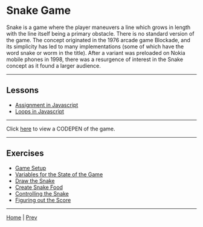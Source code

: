 # Snake Game

Snake is a game where the player maneuvers a line which grows in length with the line itself being a primary obstacle. There is no standard version of the game. The concept originated in the 1976 arcade game Blockade, and its simplicity has led to many implementations (some of which have the word snake or worm in the title). After a variant was preloaded on Nokia mobile phones in 1998, there was a resurgence of interest in the Snake concept as it found a larger audience.

---

## Lessons

- [Assignment in Javascript](assignment)
- [Loops in Javascript](loops)

---

Click [here](http://codepen.io/rcrosby/pen/vyBZJX) to view a CODEPEN of the game.

---

## Exercises ##

- [Game Setup](1)
- [Variables for the State of the Game](2)
- [Draw the Snake](3)
- [Create Snake Food](4)
- [Controlling the Snake](5)
- [Figuring out the Score](6)

---

[Home](/) | [Prev](/6-shape-app/)
